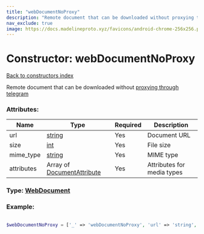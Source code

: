 ```yaml
---
title: "webDocumentNoProxy"
description: "Remote document that can be downloaded without proxying through telegram"
nav_exclude: true
image: https://docs.madelineproto.xyz/favicons/android-chrome-256x256.png
---
```

# Constructor: webDocumentNoProxy  
[Back to constructors index](/API_docs/constructors/index.html)



Remote document that can be downloaded without [proxying through telegram](https://core.telegram.org/api/files)

### Attributes:

| Name     |    Type       | Required | Description |
|----------|---------------|----------|-------------|
|url|[string](/API_docs/types/string.html) | Yes|Document URL|
|size|[int](/API_docs/types/int.html) | Yes|File size|
|mime\_type|[string](/API_docs/types/string.html) | Yes|MIME type|
|attributes|Array of [DocumentAttribute](/API_docs/types/DocumentAttribute.html) | Yes|Attributes for media types|



### Type: [WebDocument](/API_docs/types/WebDocument.html)


### Example:

```php

$webDocumentNoProxy = ['_' => 'webDocumentNoProxy', 'url' => 'string', 'size' => int, 'mime_type' => 'string', 'attributes' => [DocumentAttribute, DocumentAttribute]];
```  
